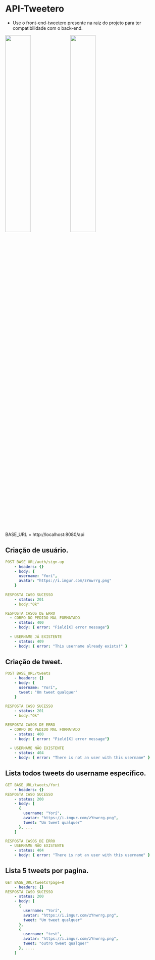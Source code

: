 # API-Tweetero

- Use o front-end-tweetero presente na raiz do projeto para ter compatibilidade com o back-end.

<div style=display: flex;">
<img style="width:40%; height:40%;"  src= "https://bootcampra.notion.site/image/https%3A%2F%2Fs3-us-west-2.amazonaws.com%2Fsecure.notion-static.com%2Fc23c3a17-17a4-459e-853e-a125695f4858%2FUntitled.png?id=7f665d83-06a1-47f9-90dd-1f574adcb5b0&table=block&spaceId=f797e032-5eb2-4c9d-beb7-cd7181e19e47&width=580&userId=&cache=v2">

<img style="width:40%; height:40%;" src= "https://bootcampra.notion.site/image/https%3A%2F%2Fs3-us-west-2.amazonaws.com%2Fsecure.notion-static.com%2Fe813c786-a52a-4461-ab1d-e69781cb0546%2FUntitled.png?id=2f37a34d-0b1b-4630-8de2-687667cbb467&table=block&spaceId=f797e032-5eb2-4c9d-beb7-cd7181e19e47&width=580&userId=&cache=v2">

</div>

BASE_URL = http://localhost:8080/api
## Criação de usuário.
```yml
POST BASE_URL/auth/sign-up
    - headers: {}
    - body: {
      username: "Yorí",
      avatar: "https://i.imgur.com/zYnwrrg.png" 
    }
    
RESPOSTA CASO SUCESSO
    - status: 201
    - body:"Ok"

RESPOSTA CASOS DE ERRO
  - CORPO DO PEDIDO MAL FORMATADO
    - status: 400
    - body: { error: "Field[X] error message"}
   
  - USERNAME JÁ EXISTENTE
    - status: 409
    - body: { error: "This username already exists!" }
```

## Criação de tweet.
```yml
POST BASE_URL/tweets
    - headers: {}
    - body: {
      username: "Yorí",
      tweet: "Um tweet qualquer" 
    }
    
RESPOSTA CASO SUCESSO
    - status: 201
    - body:"Ok"

RESPOSTA CASOS DE ERRO
  - CORPO DO PEDIDO MAL FORMATADO
    - status: 400
    - body: { error: "Field[X] error message"}
   
  - USERNAME NÃO EXISTENTE
    - status: 404
    - body: { error: "There is not an user with this username" }
```

## Lista todos tweets do username específico.
```yml
GET BASE_URL/tweets/Yorí
    - headers: {}
RESPOSTA CASO SUCESSO
    - status: 200
    - body: [
      {
        username: "Yorí",
        avatar: "https://i.imgur.com/zYnwrrg.png",
        tweet: "Um tweet qualquer"
      }, ...
    ]

RESPOSTA CASOS DE ERRO
  - USERNAME NÃO EXISTENTE
    - status: 404
    - body: { error: "There is not an user with this username" }
```

## Lista 5 tweets por pagina.
```yml
GET BASE_URL/tweets?page=0
    - headers: {}
RESPOSTA CASO SUCESSO
    - status: 200
    - body: [
      {
        username: "Yorí",
        avatar: "https://i.imgur.com/zYnwrrg.png",
        tweet: "Um tweet qualquer"
      },
      {
        username: "test",
        avatar: "https://i.imgur.com/zYnwrrg.png",
        tweet: "outro tweet qualquer"
      }, ....
    ]
```
